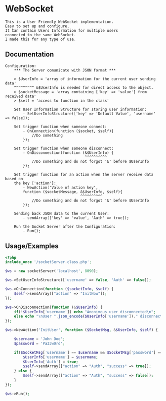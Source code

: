 # WebSocket


    This is a User Friendly WebSocket implementation.
    Easy to set up and configure.
    It Can contain Users Information for multiple users
    connected to the same WebSocket.
    I made this for any type of use.
## Documentation

    Configuration:
        *** The Server comunicate with JSON format ***

        > $UserInfo = 'array of information for the current user sending data'
        ^^^^^^^^^ &$UserInfo is needed for direct access to the object.
        > $socketMessage = 'array containing ['key' => 'value'] from received data'
        > $self = 'access to function in the class'

        Set User Information Structure for storing user information:
            - SetUserInfoStructure(['key' => 'Default Value', 'username' => false]);
        
        Set trigger function when someone connect:
            - OnConnection(function ($socket, $self){
                //Do something
            });
        
        Set trigger function when someone disconnect:
            - OnDisconnection(function (&$UserInfo) {
                                        ^^^^^^^^^^
                //Do something and do not forgot '&' before $UserInfo
            });

        Set trigger function for an action when the server receive data based on
        the key ['action']:
            - NewAction('Value of action key', 
            function ($socketMessage, &$UserInfo, $self){
                                      ^^^^^^^^^^
                //Do something and do not forgot '&' before $UserInfo
            });

        Sending back JSON data to the current User:
            - sendArray(['key' => 'value', 'Auth' => true]);

        Run the Socket Server after the Configuration:
            - Run();
## Usage/Examples

```php
<?php
include_once '/socketServer.class.php';

$ws = new socketServer('localhost', 8090);

$ws->SetUserInfoStructure(['username' => false, 'Auth' => false]);

$ws->OnConnection(function ($socketInfo, $self) {
	$self->sendArray(["action" => "InitNow"]);
});

$ws->OnDisconnection(function (&$UserInfo) {
    if(!$UserInfo['username']) echo "Anonimous user disconnected\n";
    else echo "\nUser ".json_encode($UserInfo['username'])." disconnected\n";
});

$ws->NewAction('InitUser', function ($SocketMsg, &$UserInfo, $self) {

    $username = 'John Doe';
    $password = 'Pa33w0rd';

    if($SocketMsg['username'] == $username && $SocketMsg['password'] == $password) {
        $UserInfo['username'] = $username;
        $UserInfo['Auth'] = true;
        $self->sendArray(["action" => "Auth", "success" => true]);
    } else {
        $self->sendArray(["action" => "Auth", "success" => false]);
    }
});

$ws->Run();


```

